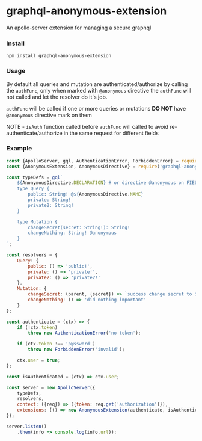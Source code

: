 # graphql-anonymous-extension
An apollo-server extension for managing a secure graphql

### Install

```
npm install graphql-anonymous-extension
```

### Usage

By default all queries and mutation are authenticated/authorize by calling the `authFunc`, only when marked with `@anonymous` directive the `authFunc` will not called and let the resolver do it's job.

`authFunc` will be called if one or more queries or mutations **DO NOT** have `@anonymous` directive mark on them

NOTE - `isAuth` function called before `authFunc` will called to avoid re-authenticate/authorize in the same request for different fields

### Example

```javascript
const {ApolloServer, gql, AuthenticationError, ForbiddenError} = require('apollo-server');
const {AnonymousExtension, AnonymousDirective} = require('graphql-anonymous-extension');

const typeDefs = gql`
    ${AnonymousDirective.DECLARATION} # or directive @anonymous on FIELD_DEFINITION
    type Query {
        public: String! @${AnonymousDirective.NAME}    
        private: String!
        private2: String!
    }

    type Mutation {
        changeSecret(secret: String!): String! 
        changeNothing: String! @anonymous
    }
`;

const resolvers = {
    Query: {
        public: () => 'public!',
        private: () => 'private!',
        private2: () => 'private2!'
    },
    Mutation: {
        changeSecret: (parent, {secret}) => `success change secret to ${secret}`,
        changeNothing: () => 'did nothing important'
    }
};

const authenticate = (ctx) => {
    if (!ctx.token)
        throw new AuthenticationError('no token');

    if (ctx.token !== 'p@ssword')
        throw new ForbiddenError('invalid');

    ctx.user = true;
};

const isAuthenticated = (ctx) => ctx.user;

const server = new ApolloServer({
    typeDefs,
    resolvers,
    context: ({req}) => ({token: req.get('authorization')}),
    extensions: [() => new AnonymousExtension(authenticate, isAuthenticated)]
});

server.listen()
    .then(info => console.log(info.url));
```
